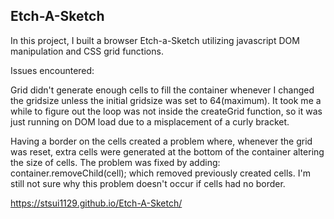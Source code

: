 Etch-A-Sketch
---
In this project, I built a browser Etch-a-Sketch utilizing javascript DOM manipulation and CSS grid functions.

Issues encountered: 

Grid didn't generate enough cells to fill the container whenever I changed the gridsize unless the initial gridsize was set to 64(maximum). It took me a while to figure out the loop was not inside the createGrid function, so it was just running on DOM load due to a misplacement of a curly bracket.

Having a border on the cells created a problem where, whenever the grid was reset, extra cells were generated at the bottom of the container altering the size of cells. The problem was fixed by adding: container.removeChild(cell); which removed previously created cells. I'm still not sure why this problem doesn't occur if cells had no border.

https://stsui1129.github.io/Etch-A-Sketch/